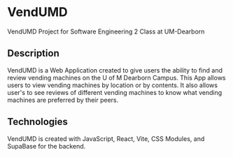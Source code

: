 # VendUMD

VendUMD Project for Software Engineering 2 Class at UM-Dearborn

## Description

VendUMD is a Web Application created to give users the ability to find and review vending machines on the U of M Dearborn Campus. This App allows users to view vending machines by location or by contents. It also allows user's to see reviews of different vending machines to know what vending machines are preferred by their peers.

## Technologies

VendUMD is created with JavaScript, React, Vite, CSS Modules, and SupaBase for the backend.

